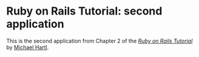 # Ruby on Rails Tutorial: second application

This is the second application from Chapter 2 of the
[*Ruby on Rails Tutorial*](http://railstutorial.org/)
by [Michael Hartl](http://michaelhartl.com/).